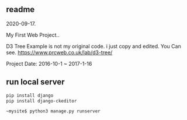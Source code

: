 ## readme

2020-09-17.

My First Web Project..

D3 Tree Example is not my original code. i just copy and edited.
You Can see. https://www.prcweb.co.uk/lab/d3-tree/

Project Date: 2016-10-1 ~ 2017-1-16

## run local server

```bash
pip install django
pip install django-ckeditor

~mysite$ python3 manage.py runserver
```
